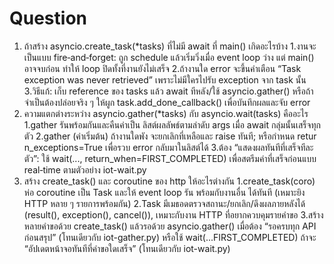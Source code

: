 # Question
1. ถ้าสร้าง asyncio.create_task(*tasks) ที่ไม่มี await ที่ main() เกิดอะไรบ้าง
   1.งานจะเป็นแบบ fire‑and‑forget: ถูก schedule แล้วเริ่มวิ่งเมื่อ event loop ว่าง แต่ main() อาจจบก่อน ทำให้ loop ปิดทั้งที่งานยังไม่เสร็จ
   2.ถ้างานใด error จะขึ้นคำเตือน “Task exception was never retrieved” เพราะไม่มีใครไปรับ exception จาก task นั้น
   3.วิธีแก้: เก็บ reference ของ tasks แล้ว await ทีหลัง/ใช้ asyncio.gather() หรือถ้าจำเป็นต้องปล่อยจริง ๆ ให้ผูก task.add_done_callback() เพื่อบันทึกผลและจับ error
2. ความแตกต่างระหว่าง asyncio.gather(*tasks) กับ asyncio.wait(tasks) คืออะไร
   1.gather รันพร้อมกันและคืนค่าเป็น ลิสต์ผลลัพธ์ตามลำดับ args เมื่อ await กลุ่มนั้นเสร็จทุกตัว
   2.gather (ค่าเริ่มต้น) ถ้างานใดพัง จะยกเลิกที่เหลือและ raise ทันที; หรือกำหนด retur n_exceptions=True เพื่อรวบ error กลับมาในลิสต์ได้
   3.ต้อง “แสดงผลทันทีที่เสร็จทีละตัว”: ใช้ wait(..., return_when=FIRST_COMPLETED) เพื่อสตรีมค่าที่เสร็จก่อนแบบ real‑time ตามตัวอย่าง iot-wait.py
3. สร้าง create_task() และ coroutine ของ http ให้อะไรต่างกัน
   1.create_task(coro) ห่อ coroutine เป็น Task และให้ event loop รัน พร้อมกับงานอื่น ได้ทันที (เหมาะยิง HTTP หลาย ๆ รายการพร้อมกัน)
   2.Task มีเมธอดตรวจสถานะ/ยกเลิก/ดึงผลภายหลังได้ (result(), exception(), cancel()), เหมาะกับงาน HTTP ที่อยากควบคุมรายคำขอ
   3.สร้างหลายคำขอด้วย create_task() แล้วรอด้วย asyncio.gather() เมื่อต้อง “รอครบทุก API ก่อนสรุป” (โทนเดียวกับ iot-gather.py) หรือใช้ wait(...FIRST_COMPLETED) ถ้าจะ “อัปเดตหน้าจอทันทีที่คำขอใดเสร็จ” (โทนเดียวกับ iot-wait.py)
